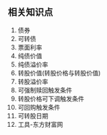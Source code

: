 ## 相关知识点
1. 债券
2. 可转债
3. 票面利率
4. 纯债价值
5. 纯债溢价率
6. 转股价值(转股价格与转股价值)
7. 转股溢价率
8. 可强制赎回触发条件
9. 转股价格可下调触发条件
10. 可回购触发条件
10. 可转股日期
11. 工具-东方财富网